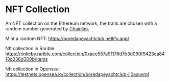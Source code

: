 # NFT Collection

An NFT collection on the Ethereum network, the traits are chosen with a random number generated by [Chainlink](https://docs.chain.link/docs/vrf/v2/introduction)
 
 
Mint a random NFT:
https://boredapeyachtclub.netlify.app/


Nft collection in Rarible:
https://rinkeby.rarible.com/collection/0xaee557a9f176d7b3d090f9423ea8418c036d300b/items

Nft collection in Opensea:
https://testnets.opensea.io/collection/boredapeyachtclub-jj0axuvrpl
